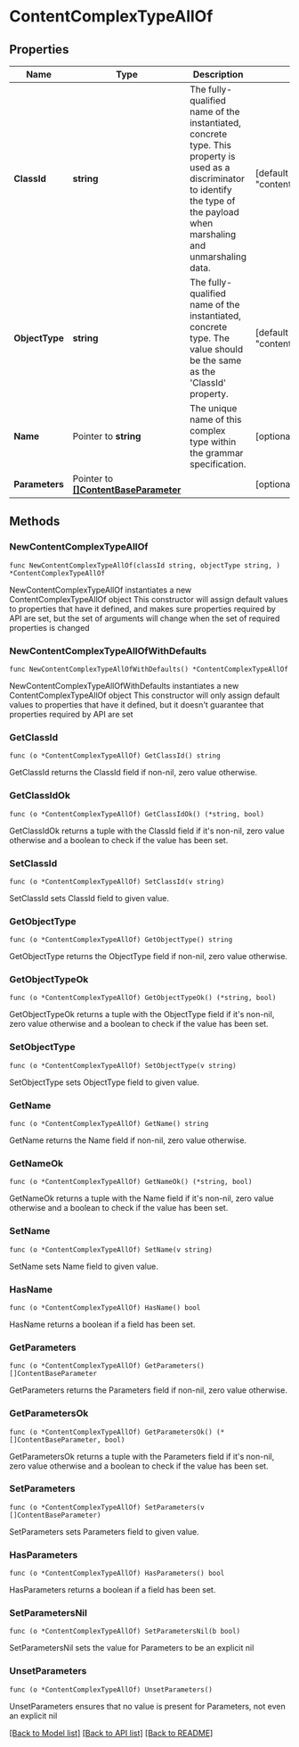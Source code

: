 # ContentComplexTypeAllOf

## Properties

Name | Type | Description | Notes
------------ | ------------- | ------------- | -------------
**ClassId** | **string** | The fully-qualified name of the instantiated, concrete type. This property is used as a discriminator to identify the type of the payload when marshaling and unmarshaling data. | [default to "content.ComplexType"]
**ObjectType** | **string** | The fully-qualified name of the instantiated, concrete type. The value should be the same as the &#39;ClassId&#39; property. | [default to "content.ComplexType"]
**Name** | Pointer to **string** | The unique name of this complex type within the grammar specification. | [optional] 
**Parameters** | Pointer to [**[]ContentBaseParameter**](ContentBaseParameter.md) |  | [optional] 

## Methods

### NewContentComplexTypeAllOf

`func NewContentComplexTypeAllOf(classId string, objectType string, ) *ContentComplexTypeAllOf`

NewContentComplexTypeAllOf instantiates a new ContentComplexTypeAllOf object
This constructor will assign default values to properties that have it defined,
and makes sure properties required by API are set, but the set of arguments
will change when the set of required properties is changed

### NewContentComplexTypeAllOfWithDefaults

`func NewContentComplexTypeAllOfWithDefaults() *ContentComplexTypeAllOf`

NewContentComplexTypeAllOfWithDefaults instantiates a new ContentComplexTypeAllOf object
This constructor will only assign default values to properties that have it defined,
but it doesn't guarantee that properties required by API are set

### GetClassId

`func (o *ContentComplexTypeAllOf) GetClassId() string`

GetClassId returns the ClassId field if non-nil, zero value otherwise.

### GetClassIdOk

`func (o *ContentComplexTypeAllOf) GetClassIdOk() (*string, bool)`

GetClassIdOk returns a tuple with the ClassId field if it's non-nil, zero value otherwise
and a boolean to check if the value has been set.

### SetClassId

`func (o *ContentComplexTypeAllOf) SetClassId(v string)`

SetClassId sets ClassId field to given value.


### GetObjectType

`func (o *ContentComplexTypeAllOf) GetObjectType() string`

GetObjectType returns the ObjectType field if non-nil, zero value otherwise.

### GetObjectTypeOk

`func (o *ContentComplexTypeAllOf) GetObjectTypeOk() (*string, bool)`

GetObjectTypeOk returns a tuple with the ObjectType field if it's non-nil, zero value otherwise
and a boolean to check if the value has been set.

### SetObjectType

`func (o *ContentComplexTypeAllOf) SetObjectType(v string)`

SetObjectType sets ObjectType field to given value.


### GetName

`func (o *ContentComplexTypeAllOf) GetName() string`

GetName returns the Name field if non-nil, zero value otherwise.

### GetNameOk

`func (o *ContentComplexTypeAllOf) GetNameOk() (*string, bool)`

GetNameOk returns a tuple with the Name field if it's non-nil, zero value otherwise
and a boolean to check if the value has been set.

### SetName

`func (o *ContentComplexTypeAllOf) SetName(v string)`

SetName sets Name field to given value.

### HasName

`func (o *ContentComplexTypeAllOf) HasName() bool`

HasName returns a boolean if a field has been set.

### GetParameters

`func (o *ContentComplexTypeAllOf) GetParameters() []ContentBaseParameter`

GetParameters returns the Parameters field if non-nil, zero value otherwise.

### GetParametersOk

`func (o *ContentComplexTypeAllOf) GetParametersOk() (*[]ContentBaseParameter, bool)`

GetParametersOk returns a tuple with the Parameters field if it's non-nil, zero value otherwise
and a boolean to check if the value has been set.

### SetParameters

`func (o *ContentComplexTypeAllOf) SetParameters(v []ContentBaseParameter)`

SetParameters sets Parameters field to given value.

### HasParameters

`func (o *ContentComplexTypeAllOf) HasParameters() bool`

HasParameters returns a boolean if a field has been set.

### SetParametersNil

`func (o *ContentComplexTypeAllOf) SetParametersNil(b bool)`

 SetParametersNil sets the value for Parameters to be an explicit nil

### UnsetParameters
`func (o *ContentComplexTypeAllOf) UnsetParameters()`

UnsetParameters ensures that no value is present for Parameters, not even an explicit nil

[[Back to Model list]](../README.md#documentation-for-models) [[Back to API list]](../README.md#documentation-for-api-endpoints) [[Back to README]](../README.md)


